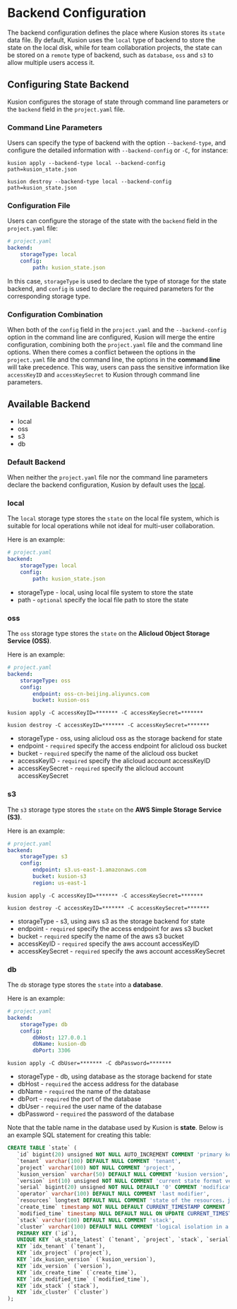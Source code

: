 # Backend Configuration

The backend configuration defines the place where Kusion stores its `state` data file. By default, Kusion uses the `local` type of backend to store the state on the local disk, while for team collaboration projects, the state can be stored on a `remote` type of backend, such as `database`, `oss` and `s3` to allow multiple users access it. 

## Configuring State Backend

Kusion configures the storage of state through command line parameters or the `backend` field in the `project.yaml` file. 

### Command Line Parameters

Users can specify the type of backend with the option `--backend-type`, and configure the detailed information with `--backend-config` or `-C`, for instance: 

```shell
kusion apply --backend-type local --backend-config path=kusion_state.json
```

```shell
kusion destroy --backend-type local --backend-config path=kusion_state.json
```

### Configuration File

Users can configure the storage of the state with the `backend` field in the `project.yaml` file: 

```yaml
# project.yaml
backend: 
    storageType: local
    config: 
        path: kusion_state.json
```

In this case, `storageType` is used to declare the type of storage for the state backend, and `config` is used to declare the required parameters for the corresponding storage type. 

### Configuration Combination

When both of the `config` field in the `project.yaml` and the `--backend-config` option in the command line are configured, Kusion will merge the entire configuration, combining both the `project.yaml` file and the command line options. When there comes a conflict between the options in the `project.yaml` file and the command line, the options in the **command line** will take precedence. This way, users can pass the sensitive information like `accessKeyID` and `accessKeySecret` to Kusion through command line parameters. 

## Available Backend

- local
- oss
- s3
- db

### Default Backend

When neither the `project.yaml` file nor the command line parameters declare the backend configuration, Kusion by default uses the [local](#local). 

### local

The `local` storage type stores the `state` on the local file system, which is suitable for local operations while not ideal for multi-user collaboration. 

Here is an example: 

```yaml
# project.yaml
backend: 
    storageType: local
    config: 
        path: kusion_state.json
```

* storageType - local, using local file system to store the state
* path - `optional` specify the local file path to store the state

### oss

The `oss` storage type stores the `state` on the **Alicloud Object Storage Service (OSS)**. 

Here is an example: 

```yaml
# project.yaml
backend:
    storageType: oss
    config: 
        endpoint: oss-cn-beijing.aliyuncs.com
        bucket: kusion-oss
```
```shell
kusion apply -C accessKeyID=******* -C accessKeySecret=*******
```
```shell
kusion destroy -C accessKeyID=******* -C accessKeySecret=*******
```

* storageType - oss, using alicloud oss as the storage backend for state
* endpoint - `required` specify the access endpoint for alicloud oss bucket
* bucket - `required` specify the name of the alicloud oss bucket
* accessKeyID - `required` specify the alicloud account accessKeyID
* accessKeySecret - `required` specify the alicloud account accessKeySecret

### s3

The `s3` storage type stores the `state` on the **AWS Simple Storage Service (S3)**. 

Here is an example: 

```yaml
# project.yaml
backend: 
    storageType: s3
    config: 
        endpoint: s3.us-east-1.amazonaws.com
        bucket: kusion-s3
        region: us-east-1
```
```shell
kusion apply -C accessKeyID=******* -C accessKeySecret=*******
```
```shell
kusion destroy -C accessKeyID=******* -C accessKeySecret=*******
```

* storageType - s3, using aws s3 as the storage backend for state
* endpoint - `required` specify the access endpoint for aws s3 bucket
* bucket - `required` specify the name of the aws s3 bucket
* accessKeyID - `required` specify the aws account accessKeyID
* accessKeySecret - `required` specify the aws account accessKeySecret

### db

The `db` storage type stores the `state` into a **database**. 

Here is an example: 

```yaml
# project.yaml
backend: 
    storageType: db
    config: 
        dbHost: 127.0.0.1
        dbName: kusion-db
        dbPort: 3306
```
```shell
kusion apply -C dbUser=******* -C dbPassword=*******
```

* storageType - db, using database as the storage backend for state
* dbHost - `required` the access address for the database
* dbName - `required` the name of the database
* dbPort - `required` the port of the database
* dbUser - `required` the user name of the database
* dbPassword - `required` the password of the database

Note that the table name in the database used by Kusion is **state**. Below is an example SQL statement for creating this table: 

```sql
CREATE TABLE `state` (
   `id` bigint(20) unsigned NOT NULL AUTO_INCREMENT COMMENT 'primary key',
   `tenant` varchar(100) DEFAULT NULL COMMENT 'tenant',
   `project` varchar(100) NOT NULL COMMENT 'project',
   `kusion_version` varchar(50) DEFAULT NULL COMMENT 'kusion version',
   `version` int(10) unsigned NOT NULL COMMENT 'current state format version，may upgrade in the future',
   `serial` bigint(20) unsigned NOT NULL DEFAULT '0' COMMENT 'modification times for state，can be used in concurrent control',
   `operator` varchar(100) DEFAULT NULL COMMENT 'last modifier',
   `resources` longtext DEFAULT NULL COMMENT 'state of the resources，json array',
   `create_time` timestamp NOT NULL DEFAULT CURRENT_TIMESTAMP COMMENT 'creation time',
   `modified_time` timestamp NULL DEFAULT NULL ON UPDATE CURRENT_TIMESTAMP COMMENT 'update time',
   `stack` varchar(100) DEFAULT NULL COMMENT 'stack',
   `cluster` varchar(100) DEFAULT NULL COMMENT 'logical isolation in a stack，usually clustername__cellname',
   PRIMARY KEY (`id`),
   UNIQUE KEY `uk_state_latest` (`tenant`, `project`, `stack`, `serial`, `cluster`),
   KEY `idx_tenant` (`tenant`),
   KEY `idx_project` (`project`),
   KEY `idx_kusion_version` (`kusion_version`),
   KEY `idx_version` (`version`),
   KEY `idx_create_time` (`create_time`),
   KEY `idx_modified_time` (`modified_time`),
   KEY `idx_stack` (`stack`),
   KEY `idx_cluster` (`cluster`)
);
```
